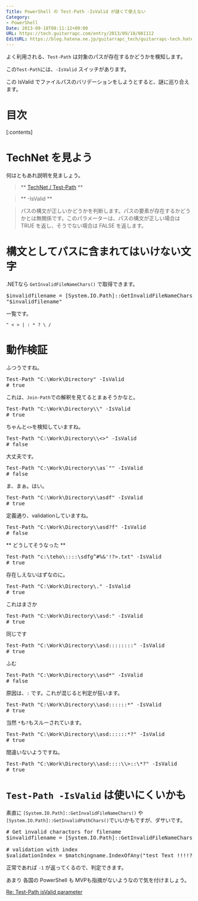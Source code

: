 ```yaml
---
Title: PowerShell の Test-Path -IsValid が謎くて使えない
Category:
- PowerShell
Date: 2013-09-18T08:11:12+09:00
URL: https://tech.guitarrapc.com/entry/2013/09/18/081112
EditURL: https://blog.hatena.ne.jp/guitarrapc_tech/guitarrapc-tech.hatenablog.com/atom/entry/11696248318757892534
---
```


よく利用される、```Test-Path``` は対象のパスが存在するかどうかを検知します。

この```Test-Path```には、```-IsValid``` スイッチがあります。

この IsValid でファイルパスのバリデーションをしようとすると、謎に巡り合えます。

# 目次

[:contents]


# TechNet を見よう

何はともあれ説明を見ましょう。

> ** [TechNet / Test-Path](http://technet.microsoft.com/ja-jp/library/hh849776.aspx) ** 

> ** -IsValid **

> パスの構文が正しいかどうかを判断します。パスの要素が存在するかどうかとは無関係です。このパラメーターは、パスの構文が正しい場合は TRUE を返し、そうでない場合は FALSE を返します。

# 構文としてパスに含まれてはいけない文字

.NETなら ```GetInvalidFileNameChars()``` で取得できます。
<pre class="brush: powershell;">
$invalidfilename = [System.IO.Path]::GetInvalidFileNameChars()
"$invalidfilename"
</pre>

一覧です。
```text
" < > | : * ? \ /
```

# 動作検証

ふつうですね。
<pre class="brush: powershell;">
Test-Path "C:\Work\Directory" -IsValid
# true
</pre>

これは、```Join-Path```での解釈を見てるとまぁそうかなと。
<pre class="brush: powershell;">
Test-Path "C:\Work\Directory\\" -IsValid
# true
</pre>

ちゃんと```<>```を検知していますね。
<pre class="brush: powershell;">
Test-Path "C:\Work\Directory\\<>" -IsValid
# false
</pre>

大丈夫です。
<pre class="brush: powershell;">
Test-Path "C:\Work\Directory\\as`"" -IsValid
# false
</pre>

ま、まぁ。はい。
<pre class="brush: powershell;">
Test-Path "C:\Work\Directory\\asdf" -IsValid
# true
</pre>

定義通り、validationしていますね。
<pre class="brush: powershell;">
Test-Path "C:\Work\Directory\\asd?f" -IsValid
# false
</pre>

** どうしてそうなった **
<pre class="brush: powershell;">
Test-Path "c:\teho\::::\sdfg^#%&'!?>.txt" -IsValid
# true
</pre>

存在しえないはずなのに。
<pre class="brush: powershell;">
Test-Path "C:\Work\Directory\." -IsValid
# true
</pre>

これはまさか
<pre class="brush: powershell;">
Test-Path "C:\Work\Directory\\asd:" -IsValid
# true
</pre>

同じです
<pre class="brush: powershell;">
Test-Path "C:\Work\Directory\\asd::::::::" -IsValid
# true
</pre>

ふむ
<pre class="brush: powershell;">
Test-Path "C:\Work\Directory\\asd*" -IsValid
# false
</pre>

原因は、```:``` です。これが混じると判定が狂います。
<pre class="brush: powershell;">
Test-Path "C:\Work\Directory\\asd::::::*" -IsValid
# true
</pre>

当然 ```*```も```?```もスルーされています。
<pre class="brush: powershell;">
Test-Path "C:\Work\Directory\\asd::::::*?" -IsValid
# true
</pre>

間違いないようですね。
<pre class="brush: powershell;">
Test-Path "C:\Work\Directory\\asd::::\\>::\*?" -IsValid
# true
</pre>


# ```Test-Path -IsValid``` は使いにくいかも

素直に ```[System.IO.Path]::GetInvalidFileNameChars()``` や ```[System.IO.Path]::GetInvalidPathChars()```でいいかもですが、ダサいです。

<pre class="brush: powershell;">
# Get invalid charactors for filename
$invalidfilename = [System.IO.Path]::GetInvalidFileNameChars()

# validation with index
$validationIndex = $matchingname.IndexOfAny("test Text !!!!??>>>>")
</pre>

正常であれば ```-1``` が返ってくるので、判定できます。

あまり 各国の PowerShell も MVPも指摘がないようなので気を付けましょう。

[Re: Test-Path isValid parameter](http://www.vistax64.com/powershell/93317-test-path-isvalid-parameter.html#post457383)
